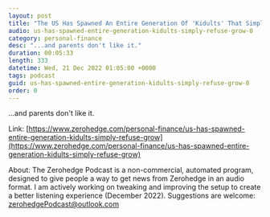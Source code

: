 ```yaml
---
layout: post
title: "The US Has Spawned An Entire Generation Of 'Kidults' That Simply Refuse To Grow Up"
audio: us-has-spawned-entire-generation-kidults-simply-refuse-grow-0
category: personal-finance
desc: "...and parents don't like it."
duration: 00:05:33
length: 333
datetime: Wed, 21 Dec 2022 01:05:00 +0000
tags: podcast
guid: us-has-spawned-entire-generation-kidults-simply-refuse-grow-0
order: 0
---
```

...and parents don't like it.

Link: [https://www.zerohedge.com/personal-finance/us-has-spawned-entire-generation-kidults-simply-refuse-grow](https://www.zerohedge.com/personal-finance/us-has-spawned-entire-generation-kidults-simply-refuse-grow)

About: The Zerohedge Podcast is a non-commercial, automated program, designed to give people a way to get news from Zerohedge in an audio format.  I am actively working on tweaking and improving the setup to create a better listening experience (December 2022).  Suggestions are welcome: [zerohedgePodcast@outlook.com](mailto:zerohedgePodcast@outlook.com)
